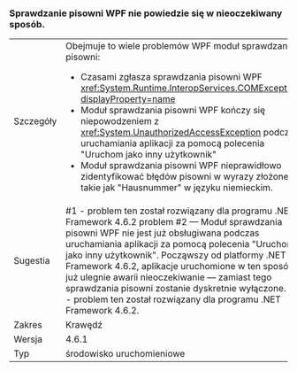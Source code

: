 ### <a name="wpf-spell-checking-fails-in-unexpected-ways"></a>Sprawdzanie pisowni WPF nie powiedzie się w nieoczekiwany sposób.

|   |   |
|---|---|
|Szczegóły|Obejmuje to wiele problemów WPF moduł sprawdzania pisowni:<ul><li>Czasami zgłasza sprawdzania pisowni WPF <xref:System.Runtime.InteropServices.COMException?displayProperty=name></li><li>Moduł sprawdzania pisowni WPF kończy się niepowodzeniem z <xref:System.UnauthorizedAccessException> podczas uruchamiania aplikacji za pomocą polecenia "Uruchom jako inny użytkownik"</li><li>Moduł sprawdzania pisowni WPF nieprawidłowo zidentyfikować błędów pisowni w wyrazy złożone, takie jak "Hausnummer" w języku niemieckim.</li></ul>|
|Sugestia|#1 - problem ten został rozwiązany dla programu .NET Framework 4.6.2 problem #2 — Moduł sprawdzania pisowni WPF nie jest już obsługiwana podczas uruchamiania aplikacji za pomocą polecenia "Uruchom jako inny użytkownik". Począwszy od platformy .NET Framework 4.6.2, aplikacje uruchomione w ten sposób już ulegnie awarii nieoczekiwanie — zamiast tego sprawdzania pisowni zostanie dyskretnie wyłączone. #3 - problem ten został rozwiązany dla programu .NET Framework 4.6.2.|
|Zakres|Krawędź|
|Wersja|4.6.1|
|Typ|środowisko uruchomieniowe|

